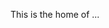 This is the home of ...
<!---
the Data Streaming Framework for Explicit Algorithms (DSEA).
--->
<!---
DSEAmd/DSEAmd is a ✨ special ✨ repository because its `README.md` (this file) appears on your GitHub profile.
You can click the Preview link to take a look at your changes.
--->

